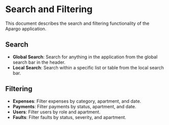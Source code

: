 # Search and Filtering

This document describes the search and filtering functionality of the Apargo application.

## Search

- **Global Search**: Search for anything in the application from the global search bar in the header.
- **Local Search**: Search within a specific list or table from the local search bar.

## Filtering

- **Expenses**: Filter expenses by category, apartment, and date.
- **Payments**: Filter payments by status, apartment, and date.
- **Users**: Filter users by role and apartment.
- **Faults**: Filter faults by status, severity, and apartment.
